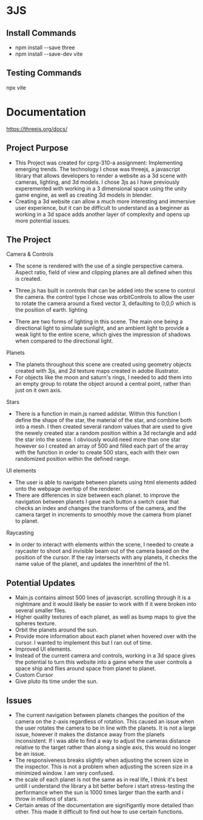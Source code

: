 # 3JS

## Install Commands

- npm install --save three
- npm install --save-dev vite

## Testing Commands

npx vite

# Documentation

https://threejs.org/docs/

## Project Purpose

- This Project was created for cprg-310-a assignment: Implementing emerging trends. The technology I chose was threejs, a javascript library that allows developers to render a website as a 3d scene with cameras, lighting, and 3d models. I chose 3js as I have previously experemented with working in a 3 dimensional space using the unity game engine, as well as creating 3d models in blender.
- Creating a 3d website can allow a much more interesting and immersive user experience, but it can be difficult to understand as a beginner as working in a 3d space adds another layer of complexity and opens up more potential issues.

## The Project

Camera & Controls

- The scene is rendered with the use of a single perspective camera. Aspect ratio, field of view and clipping planes are all defined when this is created.
- Three.js has built in controls that can be added into the scene to control the camera. the control type I chose was orbitControls to allow the user to rotate the camera around a fixed vector 3, defaulting to 0,0,0 which is the position of earth.
  lighting

- There are two forms of lighting in this scene. The main one being a directional light to simulate sunlight, and an ambient light to provide a weak light to the entire scene, which gives the impression of shadows when compared to the directional light.

Planets

- The planets throughout this scene are created using geometry objects created with 3js, and 2d texture maps created in adobe illustrator.
- For objects like the moon and saturn's rings, I needed to add them into an empty group to rotate the object around a central point, rather than just on it own axis.

Stars

- There is a function in main.js named addstar. Within this function I define the shape of the star, the material of the star, and combine both into a mesh. I then created several random values that are used to give the newely created star a random position within a 3d rectangle and add the star into the scene. I obviously would need more than one star however so I created an array of 500 and filled each part of the array with the function in order to create 500 stars, each with their own randomized position within the defined range.

UI elements

- The user is able to navigate between planets using html elements added onto the webpage overtop of the renderer.
- There are differences in size between each planet. to improve the navigation between planets I gave each button a switch case that checks an index and changes the transforms of the camera, and the camera target in increments to smoothly move the camera from planet to planet.

Raycasting

- In order to interact with elements within the scene, I needed to create a raycaster to shoot and invisible beam out of the camera based on the position of the cursor. If the ray intersects with any planets, it checks the name value of the planet, and updates the innerhtml of the h1.

## Potential Updates

- Main.js contains almost 500 lines of javascript. scrolling through it is a nightmare and it would likely be easier to work with if it were broken into several smaller files.
- Higher quality textures of each planet, as well as bump maps to give the spheres texture.
- Orbit the planets around the sun.
- Provide more information about each planet when hovered over with the cursor. I wanted to implement this but I ran out of time.
- Improved UI elements.
- Instead of the current camera and controls, working in a 3d space gives the potential to turn this website into a game where the user controls a space ship and flies around space from planet to planet.
- Custom Cursor
- Give pluto its time under the sun.

## Issues

- The current navigation between planets changes the position of the camera on the z-axis regardless of rotation. This caused an issue when the user rotates the camera to be in line with the planets. It is not a large issue, however it makes the distance away from the planets inconsistent. If i was able to find a way to adjust the cameras distance relative to the target rather than along a single axis, this would no longer be an issue.
- The responsiveness breaks slightly when adjusting the screen size in the inspector. This is not a problem when adjusting the screen size in a minimized window. I am very confused.
- the scale of each planet is not the same as in real life, I think it's best untill i understand the library a bit better before i start stress-testing the performance when the sun is 1000 times larger than the earth and i throw in millions of stars.
- Certain areas of the documentation are signifigantly more detailed than other. This made it difficult to find out how to use certain functions.
